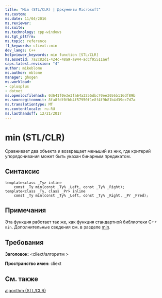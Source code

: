 ```yaml
---
title: "Min (STL/CLR) | Документы Microsoft"
ms.custom: 
ms.date: 11/04/2016
ms.reviewer: 
ms.suite: 
ms.technology: cpp-windows
ms.tgt_pltfrm: 
ms.topic: reference
f1_keywords: cliext::min
dev_langs: C++
helpviewer_keywords: min function [STL/CLR]
ms.assetid: 7a2c82d1-424c-48a9-a944-adcf95511aef
caps.latest.revision: "4"
author: mikeblome
ms.author: mblome
manager: ghogen
ms.workload:
- cplusplus
- dotnet
ms.openlocfilehash: 0d641f0e3e3fa64a3255dbc70ee3056b116df89b
ms.sourcegitcommit: 8fa8fdf0fbb4f57950f1e8f4f9b81b4d39ec7d7a
ms.translationtype: MT
ms.contentlocale: ru-RU
ms.lasthandoff: 12/21/2017
---
```

# <a name="min-stlclr"></a>min (STL/CLR)
Сравнивает два объекта и возвращает меньший из них, где критерий упорядочивания может быть указан бинарным предикатом.  
  
## <a name="syntax"></a>Синтаксис  
  
```  
template<class _Ty> inline  
    const _Ty min(const _Ty% _Left, const _Ty% _Right);  
template<class _Ty, class _Pr> inline  
    const _Ty min(const _Ty% _Left, const _Ty% _Right, _Pr _Pred);  
```  
  
## <a name="remarks"></a>Примечания  
 Эта функция работает так же, как функция стандартной библиотеки C++ `min`. Дополнительные сведения см. в разделе [min](../standard-library/algorithm-functions.md#min).  
  
## <a name="requirements"></a>Требования  
 **Заголовок:** \<cliext/алгоритм >  
  
 **Пространство имен:** cliext  
  
## <a name="see-also"></a>См. также  
 [algorithm (STL/CLR)](../dotnet/algorithm-stl-clr.md)
